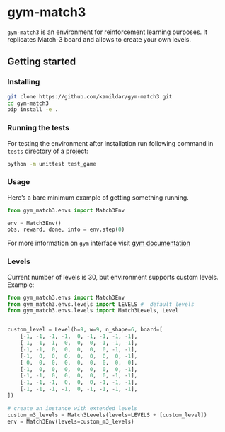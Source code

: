 # gym-match3

`gym-match3` is an environment for reinforcement learning purposes.
It replicates Match-3 board and allows to create your own levels.
    

## Getting started
### Installing
```bash
git clone https://github.com/kamildar/gym-match3.git
cd gym-match3
pip install -e .
```


### Running the tests
For testing the environment after installation run
following command in `tests` directory of a project:

```bash
python -m unittest test_game
```

### Usage
Here’s a bare minimum example of getting something running.

```python
from gym_match3.envs import Match3Env

env = Match3Env()
obs, reward, done, info = env.step(0) 
```

For more information on `gym` interface visit [gym documentation](https://gym.openai.com/docs/)


### Levels
Current number of levels is 30, but environment supports custom levels.
Example:
```python
from gym_match3.envs import Match3Env
from gym_match3.envs.levels import LEVELS #  default levels
from gym_match3.envs.levels import Match3Levels, Level


custom_level = Level(h=9, w=9, n_shape=6, board=[
    [-1, -1, -1, -1,  0, -1, -1, -1, -1],
    [-1, -1, -1,  0,  0,  0, -1, -1, -1],
    [-1, -1,  0,  0,  0,  0,  0, -1, -1],
    [-1,  0,  0,  0,  0,  0,  0,  0, -1],
    [ 0,  0,  0,  0,  0,  0,  0,  0,  0],
    [-1,  0,  0,  0,  0,  0,  0,  0, -1],
    [-1, -1,  0,  0,  0,  0,  0, -1, -1],
    [-1, -1, -1,  0,  0,  0, -1, -1, -1],
    [-1, -1, -1, -1,  0, -1, -1, -1, -1],
])

# create an instance with extended levels
custom_m3_levels = Match3Levels(levels=LEVELS + [custom_level]) 
env = Match3Env(levels=custom_m3_levels) 
```
